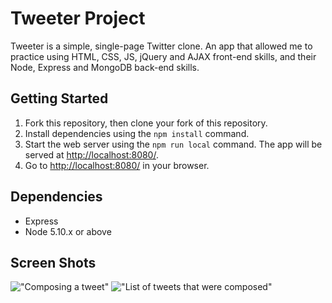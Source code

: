 # Tweeter Project

Tweeter is a simple, single-page Twitter clone.
An app that allowed me to practice using HTML, CSS, JS, jQuery and AJAX front-end skills, and their Node, Express and MongoDB back-end skills.

## Getting Started

1. Fork this repository, then clone your fork of this repository.
2. Install dependencies using the `npm install` command.
3. Start the web server using the `npm run local` command. The app will be served at <http://localhost:8080/>.
4. Go to <http://localhost:8080/> in your browser.

## Dependencies

- Express
- Node 5.10.x or above

## Screen Shots
!["Composing a tweet"](https://github.com/mBarlescu/tweeter/blob/master/docs/ComposeTweet.png?raw=true)
!["List of tweets that were composed"](https://github.com/mBarlescu/tweeter/blob/master/docs/tweets.png?raw=true)
